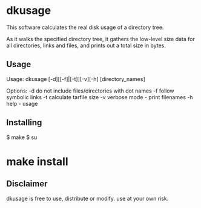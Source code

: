 dkusage
=============

This software calculates the real disk usage of a directory tree.

As it walks the specified directory tree, it gathers the low-level
size data for all directories, links and files, and prints out a
total size in bytes.


Usage
-----

  Usage: dkusage [-d][[-f]|[-t]][-v][-h] [directory_names]
  
  Options:
    -d  do not include files/directories with dot names
    -f  follow symbolic links
    -t  calculate tarfile size
    -v  verbose mode - print filenames
    -h  help - usage


Installing
----------

$ make
$ su 
# make install


Disclaimer
----------

dkusage is free to use, distribute or modify. use at your own risk.
